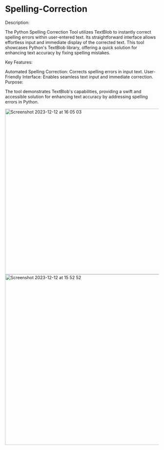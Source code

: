# Spelling-Correction
Description:

The Python Spelling Correction Tool utilizes TextBlob to instantly correct spelling errors within user-entered text. Its straightforward interface allows effortless input and
immediate display of the corrected text. This tool showcases Python's TextBlob library, offering a quick solution for enhancing text accuracy by fixing spelling mistakes.

Key Features:

Automated Spelling Correction: Corrects spelling errors in input text.
User-Friendly Interface: Enables seamless text input and immediate correction.
Purpose:

The tool demonstrates TextBlob's capabilities, providing a swift and accessible solution for enhancing text accuracy by addressing spelling errors in Python.

<img width="543" alt="Screenshot 2023-12-12 at 16 05 03" src="https://github.com/tboody/Spelling-Correction/assets/73035492/4295f570-1f4d-4940-8bb2-5d51f8e1d216">




<img width="559" alt="Screenshot 2023-12-12 at 15 52 52" src="https://github.com/tboody/Spelling-Correction/assets/73035492/d860f086-d4ff-4d80-b4ac-6fdbd021bba2">
